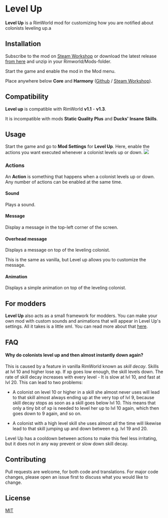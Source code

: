 # Level Up

**Level Up** is a RimWorld mod for customizing how you are notified about colonists leveling up.a

## Installation

Subscribe to the mod on [Steam Workshop](https://steamcommunity.com/sharedfiles/filedetails/?id=1701592470) or download the latest release [from here](https://github.com/krafs/LevelUp/releases/latest) and unzip in your Rimworld/Mods-folder.

Start the game and enable the mod in the Mod menu. 

Place anywhere below **Core** and **Harmony** ([Github](https://github.com/pardeike/HarmonyRimWorld) / [Steam Workshop](https://steamcommunity.com/sharedfiles/filedetails/?id=2009463077)).

## Compatibility
**Level up** is compatible with RimWorld **v1.1** - **v1.3**.

It is incompatible with mods **Static Quality Plus** and **Ducks' Insane Skills**.

## Usage
Start the game and go to **Mod Settings** for **Level Up**. Here, enable the actions you want executed whenever a colonist levels up or down.
![](./Docs/Assets/CustomizationPreview.gif)

### Actions
An **Action** is something that happens when a colonist levels up or down. Any number of actions can be enabled at the same time.

#### Sound
Plays a sound.

#### Message
Display a message in the top-left corner of the screen.

#### Overhead message
Displays a message on top of the leveling colonist. 

This is the same as vanilla, but Level up allows you to customize the message.

#### Animation
Displays a simple animation on top of the leveling colonist.

## For modders
**Level Up** also acts as a small framework for modders. You can make your own mod with custom sounds and animations that will appear in Level Up's settings. All it takes is a little xml. You can read more about that [here](Docs/ForModders.md).

## FAQ
#### Why do colonists level up and then almost instantly down again?
This is caused by a feature in vanilla RimWorld known as *skill decay*. Skills at lvl 10 and higher lose xp. If xp goes low enough, the skill levels down. The rate of skill decay increases with every level - It is slow at lvl 10, and fast at lvl 20.
This can lead to two problems:

- A colonist on level 10 or higher in a skill she almost never uses will lead to that skill almost always ending up at the very top of lvl 9, because skill decay stops as soon as a skill goes below lvl 10. This means that only a tiny bit of xp is needed to level her up to lvl 10 again, which then goes down to 9 again, and so on.

- A colonist with a high level skill she uses almost all the time will likewise lead to that skill jumping up and down between e.g. lvl 19 and 20.

Level Up has a cooldown between actions to make this feel less irritating, but it does not in any way prevent or slow down skill decay.

## Contributing
Pull requests are welcome, for both code and translations. 
For major code changes, please open an issue first to discuss what you would like to change.

## License
[MIT](https://choosealicense.com/licenses/mit/)
